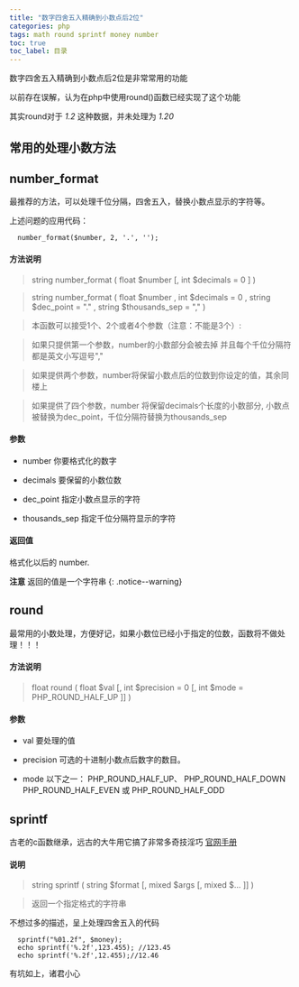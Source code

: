 ```yaml
---
title: "数字四舍五入精确到小数点后2位"
categories: php
tags: math round sprintf money number
toc: true
toc_label: 目录
---
```


数字四舍五入精确到小数点后2位是非常常用的功能

以前存在误解，认为在php中使用round()函数已经实现了这个功能

其实round对于 *1.2* 这种数据，并未处理为 *1.20*

## 常用的处理小数方法

number_format
---

最推荐的方法，可以处理千位分隔，四舍五入，替换小数点显示的字符等。

上述问题的应用代码：
```
  number_format($number, 2, '.', '');
```

#### 方法说明

> string number_format ( float $number [, int $decimals = 0 ] )

> string number_format ( float $number , int $decimals = 0 , string $dec_point = "." , string $thousands_sep = "," )

> 本函数可以接受1个、2个或者4个参数（注意：不能是3个）:

> 如果只提供第一个参数，number的小数部分会被去掉 并且每个千位分隔符都是英文小写逗号","

> 如果提供两个参数，number将保留小数点后的位数到你设定的值，其余同楼上

> 如果提供了四个参数，number 将保留decimals个长度的小数部分, 小数点被替换为dec_point，千位分隔符替换为thousands_sep

#### 参数
* number 你要格式化的数字

* decimals 要保留的小数位数

* dec_point 指定小数点显示的字符

* thousands_sep 指定千位分隔符显示的字符

#### 返回值

格式化以后的 number.

**注意** 返回的值是一个字符串
{: .notice--warning}

round
---

最常用的小数处理，方便好记，如果小数位已经小于指定的位数，函数将不做处理！！！

#### 方法说明

> float round ( float $val [, int $precision = 0 [, int $mode = PHP_ROUND_HALF_UP ]] )

#### 参数
* val 要处理的值

* precision 可选的十进制小数点后数字的数目。

* mode 以下之一： PHP_ROUND_HALF_UP、 PHP_ROUND_HALF_DOWN PHP_ROUND_HALF_EVEN 或 PHP_ROUND_HALF_ODD

sprintf
---

古老的c函数继承，远古的大牛用它搞了非常多奇技淫巧
[官网手册](http://php.net/manual/zh/function.sprintf.php)

#### 说明
> string sprintf ( string $format [, mixed $args [, mixed $... ]] )

> 返回一个指定格式的字符串



不想过多的描述，呈上处理四舍五入的代码

```
  sprintf("%01.2f", $money);
  echo sprintf('%.2f',123.455); //123.45
  echo sprintf('%.2f',12.455);//12.46
```

有坑如上，诸君小心


